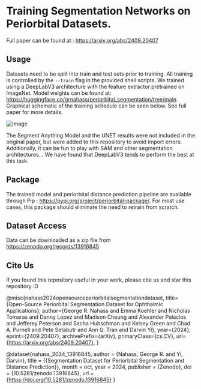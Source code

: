 # Training Segmentation Networks on Periorbital Datasets.

Full paper can be found at : https://arxiv.org/abs/2409.20407


## Usage

Datasets need to be split into train and test sets prior to training. All training is controlled by the `--train` flag in the provided shell scripts. We trained using a DeepLabV3 architecture with the feature extractor pretrained on ImageNet. Model weights can be found at:
https://huggingface.co/grnahass/periorbital_segmentation/tree/main. Graphical schematic of the training schedule can be seen below. See full paper for more details.

![image](https://github.com/user-attachments/assets/1de1f733-a1e9-4923-a6cc-bcc881547edb)

The Segment Anything Model and the UNET results were not included in the original paper, but were added to this repository to avoid import errors. Additionally, it can be fun to play with SAM and other segmentation architectures... We have found that DeepLabV3 tends to perform the best at this task.

## Package

The trained model and periorbital distance prediction pipeline are available through Pip : https://pypi.org/project/periorbital-package/. For most use cases, this package should eliminate the need to retrain from scratch.

## Dataset Access

Data can be downloaded as a zip file from https://zenodo.org/records/13916845

## Cite Us

If you found this repository useful in your work, please cite us and star this repository :D

@misc{nahass2024opensourceperiorbitalsegmentationdataset,
      title={Open-Source Periorbital Segmentation Dataset for Ophthalmic Applications}, 
      author={George R. Nahass and Emma Koehler and Nicholas Tomaras and Danny Lopez and Madison Cheung and Alexander Palacios and Jefferey Peterson and Sacha Hubschman and Kelsey Green and Chad A. Purnell and Pete Setabutr and Ann Q. Tran and Darvin Yi},
      year={2024},
      eprint={2409.20407},
      archivePrefix={arXiv},
      primaryClass={cs.CV},
      url={https://arxiv.org/abs/2409.20407}, 
}

@dataset{nahass_2024_13916845,
  author       = {Nahass, George R. and
                  Yi, Darvin},
  title        = {{Segmentation Dataset for Periorbital Segmentation 
                   and Distance Prediction}},
  month        = oct,
  year         = 2024,
  publisher    = {Zenodo},
  doi          = {10.5281/zenodo.13916845},
  url          = {https://doi.org/10.5281/zenodo.13916845}
}

